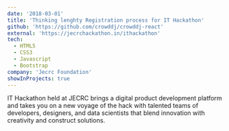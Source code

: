 ```yaml
---
date: '2018-03-01'
title: 'Thinking lenghty Registration process for IT Hackathon'
github: 'https://github.com/crowddj/crowddj-react'
external: 'https://jecrchackathon.in/ithackathon'
tech:
  - HTML5
  - CSS3
  - Javascript
  - Bootstrap
company: 'Jecrc Foundation'
showInProjects: true
---
```


IT Hackathon held at JECRC brings a digital product development platform and takes you on a new voyage of the hack with talented teams of developers, designers, and data scientists that blend innovation with creativity and construct solutions.


